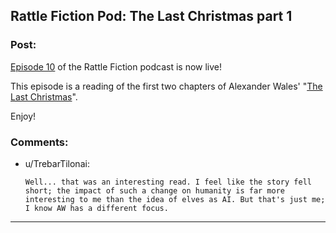 ## Rattle Fiction Pod: The Last Christmas part 1

### Post:

[Episode 10](https://soundcloud.com/rattle-fiction-pod/episode-10-the-last-christmas) of the Rattle Fiction podcast is now live!

This episode is a reading of the first two chapters of Alexander Wales' "[The Last Christmas](https://alexanderwales.com/the-last-christmas-chapter-1-2/)". 

Enjoy!

### Comments:

- u/TrebarTilonai:
  ```
  Well... that was an interesting read. I feel like the story fell short; the impact of such a change on humanity is far more interesting to me than the idea of elves as AI. But that's just me; I know AW has a different focus.
  ```

---

